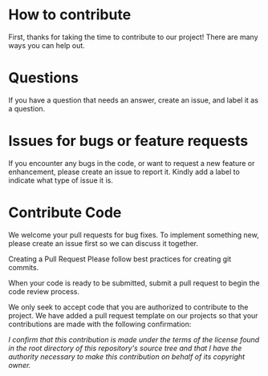 How to contribute
=================
First, thanks for taking the time to contribute to our project! There are many ways you can help out.

Questions
=========
If you have a question that needs an answer, create an issue, and label it as a question.

Issues for bugs or feature requests
===================================
If you encounter any bugs in the code, or want to request a new feature or enhancement, please create an issue to report it. Kindly add a label to indicate what type of issue it is.

Contribute Code
===============
We welcome your pull requests for bug fixes. To implement something new, please create an issue first so we can discuss it together.

Creating a Pull Request Please follow best practices for creating git commits.

When your code is ready to be submitted, submit a pull request to begin the code review process.

We only seek to accept code that you are authorized to contribute to the project. We have added a pull request template on our projects so that your contributions are made with the following confirmation:

_I confirm that this contribution is made under the terms of the license found in the root directory of this repository's source tree and that I have the authority necessary to make this contribution on behalf of its copyright owner._

